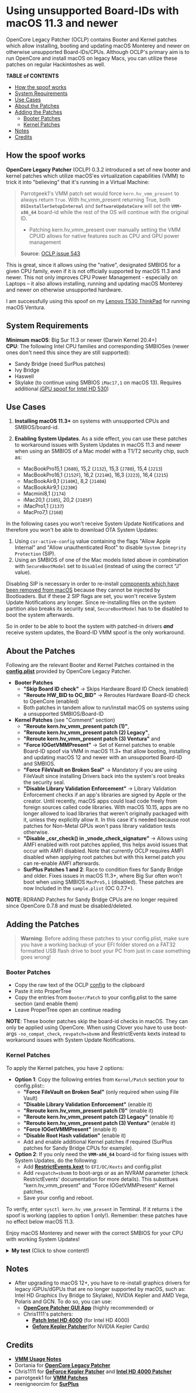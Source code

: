 # Using unsupported Board-IDs with macOS 11.3 and newer

OpenCore Legacy Patcher (OCLP) contains Booter and Kernel patches which allow installing, booting and updating macOS Monterey and newer on otherwise unsupported Board-IDs/CPUs. Although OCLP's primary aim is to run OpenCore and install macOS on legacy Macs, you can utilize these patches on regular Hackintoshes as well.

**TABLE of CONTENTS**

- [How the spoof works](#how-the-spoof-works)
- [System Requirements](#system-requirements)
- [Use Cases](#use-cases)
- [About the Patches](#about-the-patches)
- [Adding the Patches](#adding-the-patches)
	- [Booter Patches](#booter-patches)
	- [Kernel Patches](#kernel-patches)
- [Notes](#notes)
- [Credits](#credits)

## How the spoof works
**OpenCore Legacy Patcher** (OCLP) 0.3.2 introduced a set of new booter and kernel patches which utilize macOS'es virtualization capabilities (VMM) to trick it into "believing" that it's running in a Virtual Machine:

> Parrotgeek1's VMM patch set would force `kern.hv_vmm_present` to always return `True`. With hv_vmm_present returning True, both **`OSInstallerSetupInternal`** and **`SoftwareUpdateCore`** will set the **`VMM-x86_64`** board-id while the rest of the OS will continue with the original ID.
>
> - Patching kern.hv_vmm_present over manually setting the VMM CPUID allows for native features such as CPU and GPU power management
>
> **Source**: [OCLP issue 543](https://github.com/dortania/OpenCore-Legacy-Patcher/issues/543)

This is great, since it allows using the "native", designated SMBIOS for a given CPU family, even if it is not officially supported by macOS 11.3 and newer. This not only improves CPU Power Management - especially on Laptops – it also allows installing, running and updating macOS Monterey and newer on otherwise unsupported hardware.

I am successfully using this spoof on my [Lenovo T530 ThinkPad](https://github.com/5T33Z0/Lenovo-T530-Hackinosh-OpenCore) for running macOS Ventura. 

## System Requirements
**Minimum macOS**: Big Sur 11.3 or newer (Darwin Kernel 20.4+)</br>
**CPU**: The following Intel CPU families and corresponding SMBIOSes (newer ones don't need this since they are still supported): 

- Sandy Bridge (need SurPlus patches)
- Ivy Bridge
- Haswell
- Skylake (to continue using SMBIOS `iMac17,1` on macOS 13). Requires additional [iGPU spoof for Intel HD 530](https://github.com/5T33Z0/OC-Little-Translated/tree/main/11_Graphics/iGPU/Skylake_Spoofing_macOS13))

## Use Cases
1. **Installing macOS 11.3+** on systems with unsupported CPUs and SMBIOS/board-id.
2. **Enabling System Updates**. As a side effect, you can use these patches to workaround issues with System Updates in macOS 11.3 and newer when using an SMBIOS of a Mac model with a T1/T2 security chip, such as:

	- MacBookPro15,1 (`J680`), 15,2 (`J132`), 15,3 (`J780`), 15,4 (`J213`)
	- MacBookPro16,1 (`J152F`), 16,2 (`J214K`), 16,3 (`J223`), 16,4 (`J215`)
	- MacBookAir8,1 (`J140K`), 8,2 (`J140A`)
	- MacBookAir9,1 (`J230K`)
	- Macmini8,1 (`J174`)
	- iMac20,1 (`J185`), 20,2 (`J185F`)
	- iMacPro1,1 (`J137`)
	- MacPro7,1 (`J160`)

In the following cases you won't receive System Update Notifications and therefore you won't be able to download OTA System Updates:

1. Using `csr-active-config` value containing the flags "Allow Apple Internal" and "Allow unauthenticated Root" to disable `System Integrity Protection` (SIP). 
2. Using an SMBIOS of one of the Mac models listed above in combination with `SecureBootModel` set to `Disabled` (instead of using the correct "J" value).

Disabling SIP is necessary in order to re-install [components which have been removed from macOS](https://dortania.github.io/OpenCore-Legacy-Patcher/PATCHEXPLAIN.html#on-disk-patches) because they cannot be injected by Bootloaders. But if these 2 SIP flags are set, you won't receive System Update Notifications any longer. Since re-installing files on the system partition also breaks its security seal, `SecureBootModel` has to be disabled to boot the system afterwards.

So in order to be able to boot the system with patched-in drivers ***and*** receive system updates, the Board-ID VMM spoof is the only workaround.
	
## About the Patches
Following are the relevant Booter and Kernel Patches contained in the [**config.plist**](https://raw.githubusercontent.com/dortania/OpenCore-Legacy-Patcher/main/payloads/Config/config.plist) provided by OpenCore Legacy Patcher.

- **Booter Patches**
	- **"Skip Board ID check"** &rarr; Skips Hardware Board ID Check (enabled)
	- **"Reroute HW_BID to OC_BID"** &rarr; Reroutes Hardware Board-ID check to OpenCore (enabled)
	- Both patches in tandem allow to run/install macOS on systems using a unsupported SMBIOS/Board-ID
- **Kernel Patches** (see "Comment" section)
	- **"Reroute kern.hv_vmm_present patch (1)"**, 
	- **"Reroute kern.hv_vmm_present patch (2) Legacy"**, 
	- **"Reroute kern.hv_vmm_present patch (3) Ventura"** and 
	- **"Force IOGetVMMPresent"** &rarr; Set of Kernel patches to enable Board-ID spoof via VMM in macOS 11.3+ that allow booting, installing and updating macOS 12 and newer with an unsupported Board-ID and SMBIOS.
	- **"Force FileVault on Broken Seal"** &rarr; Mandatory if you are using FileVault since installing Drivers back into the system's root breaks the security seal. 
	- **"Disable Library Validation Enforcement"** &rarr; Library Validation Enforcement checks if an app's libraries are signed by Apple or the creator. Until recently, macOS apps could load code freely from foreign sources called code libraries. With macOS 10.15, apps are no longer allowed to load libraries that weren't originally packaged with it, unless they explicitly allow it. In this case it's needed because root patches for Non-Metal GPUs won't pass library validation tests otherwise.
	- **"Disable _csr_check() in _vnode_check_signature"** &rarr; Allows using AMFI enabled with root patches applied, this helps avoid issues that occur with AMFI disabled. Note that currently OCLP requires AMFI disabled when applying root patches but with this kernel patch you can re-enable AMFI afterwards.
	- **SurPlus Patches 1 and 2**: Race to condition fixes for Sandy Bridge and older. Fixes issues in macOS 11.3+, where Big Sur often won't boot when using SMBIOS `MacPro5,1` (disabled). These patches are now Included in the `sample.plist` (OC 0.7.7+).

**NOTE**: RDRAND Patches for Sandy Bridge CPUs are no longer required since OpenCore 0.7.8 and must be disabled/deleted.

## Adding the Patches
> **Warning**: Before adding these patches to your config.plist, make sure you have a working backup of your EFI folder stored on a FAT32 formatted USB flash drive to boot your PC from just in case something goes wrong!

### Booter Patches
- Copy the raw text of the OCLP [config](https://raw.githubusercontent.com/dortania/OpenCore-Legacy-Patcher/main/payloads/Config/config.plist) to the clipboard
- Paste it into ProperTree
- Copy the entries from `Booter/Patch` to your config.plist to the same section (and enable them)
- Leave ProperTree open an continue reading

**NOTE**: These booter patches skip the board-id checks in macOS. They can only be applied using OpenCore. When using Clover you have to use boot-args `-no_compat_check`, `revpatch=sbvmm` and RestrictEvents kexts instead to workaround issues with System Update Notifications.

### Kernel Patches
To apply the Kernel patches, you have 2 options:

- **Option 1**: Copy the following entries from `Kernel/Patch` section your to config.plist::
	- **"Force FileVault on Broken Seal"** (only required when using File Vault)
	- **"Disable Library Validation Enforcement"** (enable it)
 	- **"Reroute kern.hv_vmm_present patch (1)"** (enable it)
	- **"Reroute kern.hv_vmm_present patch (2) Legacy"** (enable it)
	- **"Reroute kern.hv_vmm_present patch (3) Ventura"** (enable it)
	- **"Force IOGetVMMPresent"** (enable it)
	- **"Disable Root Hash validation"** (enable it)
	- Add and enable additional Kernel patches if required (SurPlus patches for Sandy Bridge CPUs for example).
- **Option 2**: If you only need the **`VMM-x86_64`** board-id for fixing issues with System Updates, do the following:
	- Add [**RestrictEvents.kext**](https://github.com/acidanthera/RestrictEvents) to `EFI/OC/Kexts` and config.plist
	- Add `revpatch=sbvmm` to boot-args or as an NVRAM parameter (check RestrictEvents' documentation for more details). This substitues "kern.hv_vmm_present" and "Force IOGetVMMPresent" Kernel patches. 
	- Save your config and reboot.

To verify, enter `sysctl kern.hv_vmm_present` in Terminal. If it returns `1` the spoof is working (applies to option 1 only!). Remember: these patches have no effect below macOS 11.3.

Enjoy macOS Monterey and newer with the correct SMBIOS for your CPU with working System Updates!

<details>
<summary><strong>My test</strong> (Click to show content!)</summary>

I tested these patches on my Lenovo T530 Notebook, using an Ivy Bridge CPU with `MacBookPro10,1` SMBIOS, which is officially not compatible with macOS Monterey. After rebooting, the system started without using `-no_compat_check` boot-arg, as you can see here:

![Proof01](https://user-images.githubusercontent.com/76865553/139529766-87daac84-126e-4dfc-ac1d-37e4730e0bbf.png)

Terminal shows the currently used Board-ID which belongs to the `MacBookPro10,1` SMBIOS as you can see in Clover Configurator. Usually, running macOS would require using `MacBookPro11,4` which uses a different Board-ID as you can see in the Clover Configurator snippet:

![Proof02](https://user-images.githubusercontent.com/76865553/139529778-6f82306a-22db-43dd-b594-c863af6e4ddd.png)
  
Next, I checked for updates and was offered macOS 12.1 beta:

![Proof03](https://user-images.githubusercontent.com/76865553/139529788-d8ca770e-f8c2-49a8-a44e-908137f5e45c.png)
  
Which I installed…
  
![Proof04](https://user-images.githubusercontent.com/76865553/139529792-d92e52d3-5f91-4044-b788-730d603327b3.png)

Installation went smoothly and macOS 12.1 booted without issues:

![About](https://user-images.githubusercontent.com/76865553/139529802-3ea61297-7c7b-4369-8c21-4160b437f1a6.png)
</details>

## Notes
- After upgrading to macOS 12+, you have to re-install graphics drivers for legacy iGPUs/dGPUs that are no longer supported by macOS, such as: Intel HD Graphics (Ivy Bridge to Skylake), NVIDIA Kepler and AMD Vega, Polaris and GCN. To do so, you can use: 
	- [**OpenCore Patcher GUI App**](https://github.com/dortania/OpenCore-Legacy-Patcher/releases) (highly recommended) or 
	- Chris1111's patchers:
		- [**Patch Intel HD 4000**](https://github.com/chris1111/Patch-HD4000-Monterey) (for Intel HD 4000)
		- [**Gefore Kepler Patcher**](https://github.com/chris1111/Geforce-Kepler-patcher)(for NVIDIA Kepler Cards)

## Credits
- [**VMM Usage Notes**](https://github.com/dortania/OpenCore-Legacy-Patcher/issues/543#issuecomment-953441283)
- Dortania for [**OpenCore Legacy Patcher**](https://github.com/dortania/OpenCore-Legacy-Patcher)
- Chris1111 for [**GeForce Kepler Patcher**](https://github.com/chris1111/Geforce-Kepler-patcher) and [**Intel HD 4000 Patcher**](https://github.com/chris1111/Patch-HD4000-Monterey)
- parrotgeek1 for [**VMM Patches**](https://github.com/dortania/OpenCore-Legacy-Patcher/blob/4a8f61a01da72b38a4b2250386cc4b497a31a839/payloads/Config/config.plist#L1222-L1281)
- reenigneorcim for [**SurPlus**](https://github.com/reenigneorcim/SurPlus)
